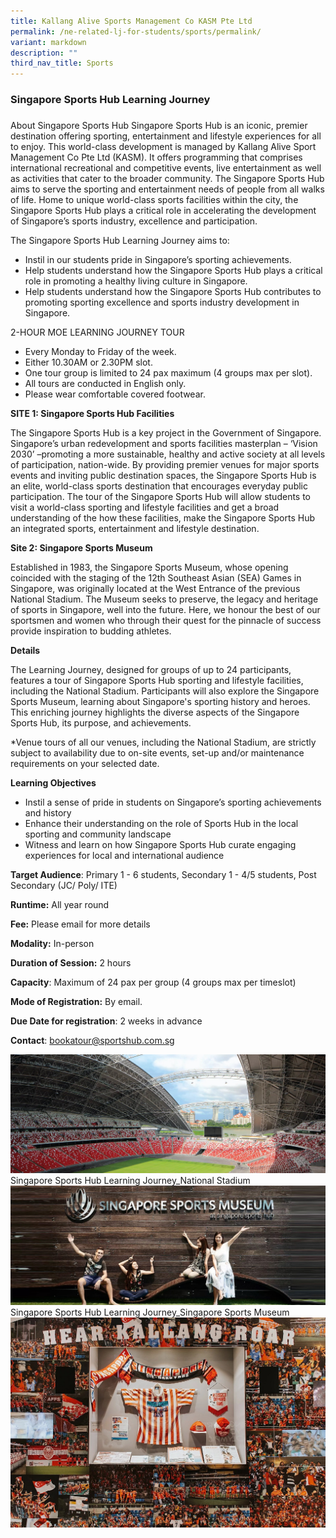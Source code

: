 ```yaml
---
title: Kallang Alive Sports Management Co KASM Pte Ltd
permalink: /ne-related-lj-for-students/sports/permalink/
variant: markdown
description: ""
third_nav_title: Sports
---
```

### Singapore Sports Hub Learning Journey
### 
About Singapore Sports Hub Singapore Sports Hub is an iconic, premier destination offering sporting, entertainment and lifestyle experiences for all to enjoy. This world-class development is managed by Kallang Alive Sport Management Co Pte Ltd (KASM). It offers programming that comprises international recreational and competitive events, live entertainment as well as activities that cater to the broader community. The Singapore Sports Hub aims to serve the sporting and entertainment needs of people from all walks of life. Home to unique world-class sports facilities within the city, the Singapore Sports Hub plays a critical role in accelerating the development of Singapore’s sports industry, excellence and participation. 

The Singapore Sports Hub Learning Journey aims to: 
* Instil in our students pride in Singapore’s sporting achievements. 
* Help students understand how the Singapore Sports Hub plays a critical role in promoting a healthy living culture in Singapore. 
* Help students understand how the Singapore Sports Hub contributes to promoting sporting excellence and sports industry development in Singapore. 

2-HOUR MOE LEARNING JOURNEY TOUR 
* Every Monday to Friday of the week. 
* Either 10.30AM or 2.30PM slot. 
* One tour group is limited to 24 pax maximum (4 groups max per slot). 
* All tours are conducted in English only. 
* Please wear comfortable covered footwear. 

**SITE 1: Singapore Sports Hub Facilities** 

The Singapore Sports Hub is a key project in the Government of Singapore. Singapore’s urban redevelopment and sports facilities masterplan – ‘Vision 2030’ –promoting a more sustainable, healthy and active society at all levels of participation, nation-wide. By providing premier venues for major sports events and inviting public destination spaces, the Singapore Sports Hub is an elite, world-class sports destination that encourages everyday public participation. The tour of the Singapore Sports Hub will allow students to visit a world-class sporting and lifestyle facilities and get a broad understanding of the how these facilities, make the Singapore Sports Hub an integrated sports, entertainment and lifestyle destination. 

**Site 2: Singapore Sports Museum**

Established in 1983, the Singapore Sports Museum, whose opening coincided with the staging of the 12th Southeast Asian (SEA) Games in Singapore, was originally located at the West Entrance of the previous National Stadium. The Museum seeks to preserve, the legacy and heritage of sports in Singapore, well into the future. Here, we honour the best of our sportsmen and women who through their quest for the pinnacle of success provide inspiration to budding athletes.

**Details**

The Learning Journey, designed for groups of up to 24 participants, features a tour of Singapore Sports Hub sporting and lifestyle facilities, including the National Stadium. Participants will also explore the Singapore Sports Museum, learning about Singapore's sporting history and heroes. This enriching journey highlights the diverse aspects of the Singapore Sports Hub, its purpose, and achievements.

*Venue tours of all our venues, including the National Stadium, are strictly subject to availability due to on-site events, set-up and/or maintenance requirements on your selected date.

**Learning Objectives**

* Instil a sense of pride in students on Singapore’s sporting achievements and history 
* Enhance their understanding on the role of Sports Hub in the local sporting and community landscape 
* Witness and learn on how Singapore Sports Hub curate engaging experiences for local and international audience

**Target Audience**: Primary 1 - 6 students, Secondary 1 - 4/5 students, Post Secondary (JC/ Poly/ ITE)

**Runtime:** All year round

**Fee:** Please email for more details

**Modality:** In-person

**Duration of Session:** 2 hours

**Capacity**: Maximum of 24 pax per group (4 groups max per timeslot)

**Mode of Registration:** By email.

**Due Date for registration**: 2 weeks in advance

**Contact**: bookatour@sportshub.com.sg

![](/images/Sports_Hub_LJ_NST_Viewing_1.jpg)Singapore Sports Hub Learning Journey\_National Stadium
![](/images/Sports_Hub_Singapore_Sports_Museum_Viewing_2.jpg)Singapore Sports Hub Learning Journey\_Singapore Sports Museum
![](/images/Sports_Hub_Singapore_Sports_Museum_Viewing_3.jpg)